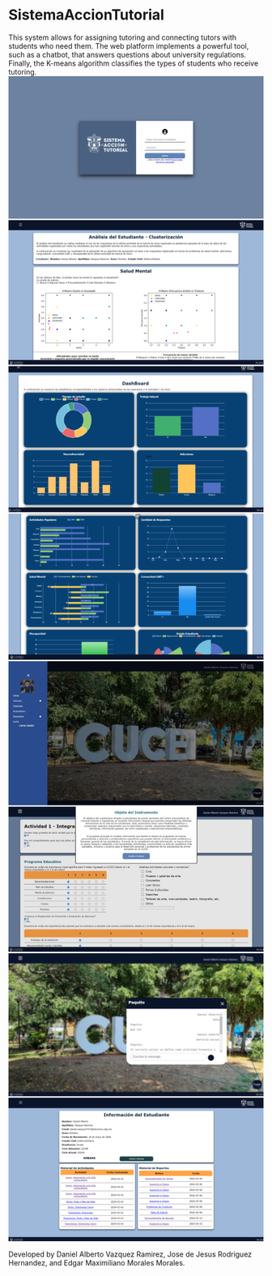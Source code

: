 # SistemaAccionTutorial
This system allows for assigning tutoring and connecting tutors with students who need them. The web platform implements a powerful tool, such as a chatbot, that answers questions about university regulations. Finally, the K-means algorithm classifies the types of students who receive tutoring.
<img src="Images/sat1.PNG" />
<img src="Images/sat2.PNG" />
<img src="Images/sat3.PNG" />
<img src="Images/sat4.PNG" />
<img src="Images/sat5.PNG" />
<img src="Images/sat6.PNG" />
<img src="Images/sat7.PNG" />
<img src="Images/sat8.PNG" />

Developed by Daniel Alberto Vazquez Ramirez, Jose de Jesus Rodriguez Hernandez, and Edgar Maximiliano Morales Morales.
